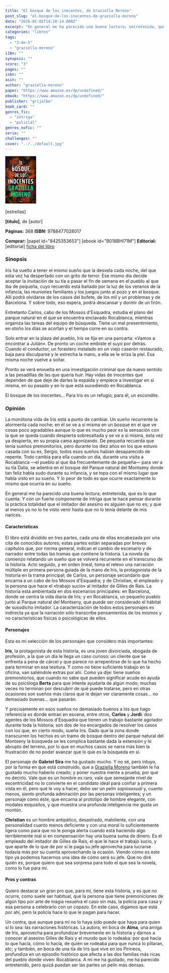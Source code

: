 ```yaml
---
title: "El bosque de los inocentes, de Graziella Moreno"
post_slug: "el-bosque-de-los-inocentes-de-graziella-moreno"
date: "2016-02-02T14:28:14.000Z"
excerpt: "En general me ha parecido una buena lectura; entretenida, que es lo que cuenta. Y con un fuerte componente de intriga que te hace pensar durante la práctica totalidad que el imitador del asesino es alguien que no es."
categories: "libros"
tags: 
  - "3-de-5"
  - "graziella-moreno"
i18n: ""
synopsis: ""
score: "3"
pages: ""
isbn: ""
asin: ""
author: "graziella-moreno"
paper: "https://www.amazon.es/dp/undefined/"
ebook: "https://www.amazon.es/dp/undefined/"
publisher: "grijalbo"
book_card: ""
genres_fic: 
  - "intriga"
  - "policial"
genres_nofic: ""
serie: ""
challenges: ""
cover: "../../default.jpg"
---
```


![[titulo-foto]](images/bosque-inocentes-p.jpg)

\[estrellas\]

**\[titulo\]**, de \[autor\]

**Páginas:** 368 **ISBN:** 9788477028017

**Comprar:** \[papel id="8425353653"\] \[ebook id="B018BHI71M"\] **Editorial:** \[editorial\] [ficha del libro](http://www.megustaleer.com/libro/el-bosque-de-los-inocentes/ES0144133)

### Sinopsis

Iris ha vuelto a tener el mismo sueño que la desvela cada noche, del que esta vez ha despertado con un grito de terror. Ese mismo día decide aceptar la invitación de su tía a pasar el fin de semana en el pueblo al que iba de pequeña, cuyo recuerdo está bañado por la luz de los veranos de la infancia, las reuniones familiares y los juegos junto al pozo y en el bosque. Allí podrá olvidarse de los casos del bufete, de los mil y un problemas y de Barcelona. Y sobre todo, eso espera, podrá descansar y dormir de un tirón.

Entretanto Carlos, cabo de los Mossos d'Esquadra, estudia el plano del parque natural en el que se encuentra enclavado Rocablanca, mientras organiza las tareas del equipo de búsqueda. Tiene un mal presentimiento, en otoño los días se acortan y el tiempo corre en su contra.

Solo entrar en la plaza del pueblo, Iris se fija en una pancarta: «Vamos a encontrar a Julián». De pronto un coche embiste el suyo por detrás. Cuando el conductor, un forastero instalado en un viejo caserón restaurado, baja para disculparse y le estrecha la mano, a ella se le eriza la piel. Esa misma noche vuelve a soñar.

Pronto se verá envuelta en una investigación criminal que da nuevo sentido a las pesadillas de las que quería huir. Hay vidas de inocentes que dependen de que deje de darles la espalda y empiece a investigar en sí misma, en su pasado y en lo que está sucediendo en Rocablanca.

El bosque de los inocentes... Para Iris es un refugio; para él, un escondite.

### Opinión

La monótona vida de Iris está a punto de cambiar. Un sueño recurrente la atormenta cada noche; en él se ve a sí misma en un bosque en el que ve cosas poco agradables aunque lo que es mucho peor es la sensación con la que se queda cuando despierta sobresaltada y se ve a sí misma, esta vez ya despierta, en su propia cama agonizando. De pequeña recuerda que tenía sueños premonitorios, pero durante los diez años en los que estuvo casada con su ex, Sergio, todos esos sueños habían desaparecido de repente. Todo cambia para ella cuando un día, durante una visita a Rocablanca —el pueblo al que iba frecuentemente de pequeña— para ver a su tía Dalia, se adentra en el bosque del Parque natural del Montseny donde tan feliz había sudo durante su infancia, y se topa con el mismo lugar que había visto en su sueño. Y lo peor de todo es que ocurre exactamente lo mismo que ocurría en su sueño.

En general me ha parecido una buena lectura; entretenida, que es lo que cuenta. Y con un fuerte componente de intriga que te hace pensar durante la práctica totalidad que el imitador del asesino es alguien que no es; y que al menos yo no lo he visto venir hasta que no lo tenía delante de mis narices.

#### Características

El libro está dividido en tres partes, cada una de ellas encabezada por una cita de conocidos autores; estas partes están separadas por breves capítulos que, por norma general, indican el cambio de escenario y de narrador entre todas las tramas que contiene la historia. La novela da comienzo relatando un sueño que se volverá recurrente en el transcurso de la historia. Acto seguido, y en orden lineal, toma el relevo una narración múltiple en primera persona guiada de la mano de Iris, la protagonista de la historia en la trama principal; de Carlos, un personaje secundario que encarna a un cabo de los Mossos d'Esquadra; y de Christian, el empleado y la persona que hace el «trabajo sucio» al imitador de Gilles de Rais. La historia está ambientada en dos escenarios principales: en Barcelona, donde se centra la vida diaria de Iris; y en Rocablanca, un pequeño pueblo junto al Parque natural del Montseny, que puede ser considerado el hábitat de susodicho imitador. La caracterización de todos estos personajes es indirecta ya que la narración sólo transcribe pensamientos de los mismos y no características físicas o psicológicas de ellos.

#### Personajes

Esta es mi selección de los personajes que considero más importantes:

**Iris**, la protagonista de esta historia, es una joven divorciada, abogada de profesión, a la que un día le llega un caso curioso: un cliente que se enfrenta a pena de cárcel y que parece no arrepentirse de lo que ha hecho para terminar en esa tesitura. Y como no tiene suficiente trabajo en la oficina, van saliéndole extras por ahí. Como ya dije: tiene sueños premonitorios, que cuando no sabe qué pueden significar acude en ayuda de su psicóloga **Berta** para que intente ayudarla de algún modo; muchas veces no terminan por descubrir de qué puede tratarse, pero en otras ocasiones son sueños más claros que le dejan ver claramente cosas… no demasiado buenas… que pasarán.

Y precisamente en esos sueños no demasiado buenos a los que hago referencia es donde entran en escena, entre otros, **Carlos** y **Jordi**: dos agentes de los Mossos d'Esquadra que tienen un trabajo bastante agotador durante toda la historia; son dos de los encargados de resolver los casos con los que, en cierto modo, sueña Iris. Dado que la zona donde transcurren los hechos es un tramo de bosque dentro del parque natural del Montseny la búsqueda se les complica bastante dada la extensión y lo abrupto del terreno, por lo que en muchos casos se narra más bien la frustración de no poder avanzar que lo que es la búsqueda en sí.

El personaje de **Gabriel Sira** me ha gustado mucho. Y no sé, pero intuyo, por la forma en que está construido, que a [Graziella Moreno](http://fjp.es/autor/graziella-moreno/) también le ha gustado mucho haberlo creado; y poner nuestra mente a prueba, por qué no decirlo. Vale que es un hombre es raro, vale que semejante nivel de excentricidad no lo convierte en el candidato ideal para confiar a primera vista en él, pero qué le voy a hacer, debo ser un pelín _sapiosexual_ y, cuanto menos, siento profunda admiración por las personas inteligentes; y un personaje como éste, que encarna al prototipo de hombre elegante, con modales exquisitos, y que muestra una profunda inteligencia me gusta un montón.

**Christian** es un hombre antipático, desastrado, maloliente, con una personalidad cuanto menos deficiente y con una moral lo suficientemente ligera como para que no le ponga alerta cuando está haciendo algo terriblemente mal si en compensación hay una buena suma de dinero. Es el empleado del imitador de Gilles de Rais, el que le hace el trabajo sucio, y que aparte de lo que de por sí le paga su jefe aprovecha para lucrarse todavía más por su cuenta aprovechando la ocasión. Viendo cómo es este tipo ya podemos hacernos una idea de cómo será su jefe. Que no diré quién es, porque quiero que sea sorpresa para todo el que sea la novela, como lo fue para mí.

#### Pros y contras

Quiero destacar un gran pro que, para mí, tiene esta historia, y es que no ocurre, como suele ser habitual, que la persona que tiene premoniciones de algún tipo por arte de magia resuelva el caso sin más, la policía para casa y esa persona a celebrarlo con un copazo. En este caso, digamos que está por ahí, pero la policía hace lo que le pagan para hacer.

Un contra, que aunque para mí no lo haya sido puede que haya para quien sí lo sea: las narraciones históricas. La autora, en boca de **Alma**, una amiga de Iris, aprovecha para profundizar brevemente en la historia y darnos a conocer al asesino Gilles de Rais y el mundo que lo rodeaba: por qué hacía lo que hacía, cómo lo hacía, de quién se rodeaba para que nunca lo pillaran, etc; y también, en boca de una tía de Iris que vive en los Pirineos, profundiza en un episodio histórico que afecta a las dos familias más ricas del pueblo donde viven: Rocablanca. A mí me ha gustado, me ha parecido entretenido, pero quizá puedan ser las partes un pelín más densas.
